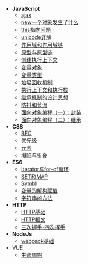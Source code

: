* **JavaScript**
    * [ajax](/doc/JavaScript/JavaScript-ajax)
    * [new一个对象发生了什么](/doc/JavaScript/JavaScript-new一个对象发生了什么)
    * [this指向问题](/doc/JavaScript/JavaScript-this指向问题)
    * [unicode详解](/doc/JavaScript/JavaScript-unicode详解)
    * [作用域和作用域链](/doc/JavaScript/JavaScript-作用域和作用域链)
    * [原型与原型链](/doc/JavaScript/JavaScript-原型与原型链)
    * [创建执行上下文](/doc/JavaScript/JavaScript-创建执行上下文)
    * [变量对象](/doc/JavaScript/JavaScript-变量对象)
    * [变量类型](/doc/JavaScript/JavaScript-变量类型)
    * [垃圾回收机制](/doc/JavaScript/JavaScript-垃圾回收机制)
    * [执行上下文和执行栈](/doc/JavaScript/JavaScript-执行上下文和执行栈)
    * [继承机制的设计思想](/doc/JavaScript/JavaScript-继承机制的设计思想)
    * [防抖和节流](/doc/JavaScript/JavaScript-防抖和节流)
    * [面向对象编程（一）：封装](/doc/JavaScript/JavaScript-面向对象编程-1（封装）)
    * [面向对象编程（二）：继承](/doc/JavaScript/JavaScript-面向对象编程-2（继承）)
* **CSS**
    * [BFC](/doc/CSS/CSS-BFC)
    * [优先级](/doc/CSS/CSS-优先级)
    * [元素](/doc/CSS/CSS-元素)
    * [塌陷与折叠](/doc/CSS/CSS-塌陷与折叠)
* **ES6**
    * [Iterator与for-of循环](/doc/ES6/ES6-Iterator和for-of循环)
    * [SET和MAP](/doc/ES6/ES6-SETANDMAP)
    * [Symbl](/doc/ES6/ES6-Symbl)
    * [变量的解构赋值](/doc/ES6/ES6-变量的解构赋值)
    * [字符串的方法](/doc/ES6/ES6-字符串的方法)
* **HTTP**
    * [HTTP基础](/doc/HTTP/HTTP)
    * [HTTP报文](/doc/HTTP/HTTP-报文)
    * [三次握手-四次挥手](/doc/HTTP/三次握手-四次挥手)
* **NodeJs**
    * [webpack基础](/doc/NodeJs/nodejs-webpack)
* VUE
    * [生命周期](/doc/VUE/生命周期)

